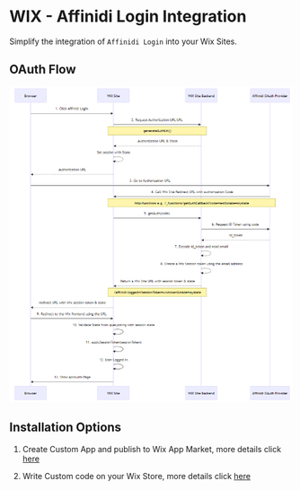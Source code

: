 # WIX - Affinidi Login Integration

Simplify the integration of `Affinidi Login` into your Wix Sites.

## OAuth Flow
![OAuth Flow](./assets/oauth-flow.png)


## Installation Options

1. Create Custom App and publish to Wix App Market, more details click [here](/custom-app/README.md)

2. Write Custom code on your Wix Store, more details click  [here](/direct-integration/README.md)




